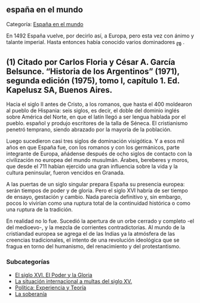 ## españa en el mundo

Categoría: [España en el mundo](http://descubrircorrientes.com.ar/2012/index.php/2437-historia-desde-el-origen-hasta-1814/tierra-argentina-1492-1588/la-aventura-del-rio-de-la-plata/espana-en-el-mundo)

En 1492 España vuelve, por decirlo así, a Europa, pero esta vez con ánimo y talante imperial. Hasta entonces había conocido varios dominadores <sub><strong><span><span>(1)</span></span></strong></sub> .

## **(1)** Citado por Carlos Floria y César A. García Belsunce. “Historia de los Argentinos” (1971), segunda edición (1975), tomo I, capítulo 1. Ed. Kapelusz SA, Buenos Aires.

Hacia el siglo II antes de Cristo, a los romanos, que hasta el 400 moldearon al pueblo de Hispania: seis siglos, es decir, el doble del dominio inglés sobre América del Norte, en que el latín llegó a ser lengua hablada por el pueblo. español y produjo escritores de la talla de Séneca. El cristianismo penetró temprano, siendo abrazado por la mayoría de la población.

Luego sucedieron casi tres siglos de dominación visigótica. Y a esos mil años en que España fue, con los romanos y con los germánicos, parte integrante de Europa, añádense después de ocho siglos de contacto con la civilización no europea del mundo musulmán. Árabes, bereberes y moros, que desde el 711 habían ejercido una gran influencia sobre la vida y la cultura peninsular, fueron vencidos en Granada.

A las puertas de un siglo singular prepara España su presencia europea: serán tiempos de poder y de gloria. Pero el siglo XVI habría de ser tiempo de ensayo, gestación y cambio. Nada parecía definitivo y, sin embargo, pocos lo vivirían como una ruptura total de la continuidad histórica o como una ruptura de la tradición.

En realidad no lo fue. Sucedió la apertura de un orbe cerrado y completo -el del medioevo-, y la mezcla de corrientes contradictorias. Al mundo de la cristiandad europea se agrega el de las Indias ya la atmósfera de las creencias tradicionales, el intento de una revolución ideológica que se fragua en torno del humanismo, del renacimiento y del protestantismo.

### Subcategorías

-   [El siglo XVI. El Poder y la Gloria](http://descubrircorrientes.com.ar/2012/index.php/2438-historia-desde-el-origen-hasta-1814/tierra-argentina-1492-1588/la-aventura-del-rio-de-la-plata/espana-en-el-mundo/el-siglo-xvi-el-poder-y-la-gloria)
-   [La situación internacional a multas del siglo XV.](http://descubrircorrientes.com.ar/2012/index.php/2439-historia-desde-el-origen-hasta-1814/tierra-argentina-1492-1588/la-aventura-del-rio-de-la-plata/espana-en-el-mundo/la-situacion-internacional-a-fines-del-siglo-xv)
-   [Política: Experiencia y Teoría](http://descubrircorrientes.com.ar/2012/index.php/2440-historia-desde-el-origen-hasta-1814/tierra-argentina-1492-1588/la-aventura-del-rio-de-la-plata/espana-en-el-mundo/politica-experiencia-y-teoria)
-   [La soberanía](http://descubrircorrientes.com.ar/2012/index.php/2441-historia-desde-el-origen-hasta-1814/tierra-argentina-1492-1588/la-aventura-del-rio-de-la-plata/espana-en-el-mundo/la-soberania)